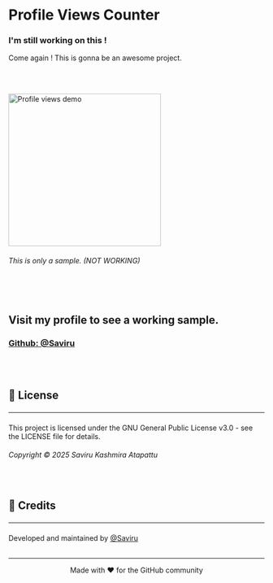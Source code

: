 # Profile Views Counter

### I'm still working on this !

Come again ! This is gonna be an awesome project.

<br><br>

<img height="300" src="https://github-profile-views-nine.vercel.app/tests/prototype.svg" alt="Profile views demo">

###### This is only a sample. (NOT WORKING)

<br><br>
## Visit my profile to see a working sample.

### <a href="https://github.com/Saviru">Github: @Saviru</a>


<br><br>
## 📄 License <hr>

This project is licensed under the GNU General Public License v3.0 - see the LICENSE file for details.

###### Copyright © 2025 Saviru Kashmira Atapattu

<br>

## 🙏 Credits <hr>

Developed and maintained by [@Saviru](https://github.com/Saviru)
<br><br>
<hr>
<p align="center">Made with ❤️ for the GitHub community </p> 

